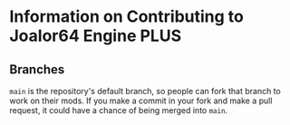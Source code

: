 # Information on Contributing to Joalor64 Engine PLUS
## Branches
`main` is the repository's default branch, so people can fork that branch to work on their mods. If you make a commit in your fork and make a pull request, it could have a chance of being merged into `main`.
